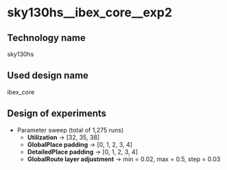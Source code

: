 # sky130hs__ibex_core__exp2
## Technology name
sky130hs

## Used design name
ibex_core

## Design of experiments
- Parameter sweep (total of 1,275 runs)
  - **Utilization** -> [32, 35, 38]
  - **GlobalPlace padding** -> [0, 1, 2, 3, 4]
  - **DetailedPlace padding** -> [0, 1, 2, 3, 4]
  - **GlobalRoute layer adjustment** -> min = 0.02, max = 0.5, step = 0.03



